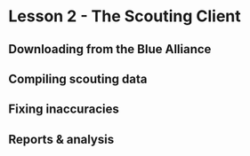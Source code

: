 # Lesson 2 - The Scouting Client

## Downloading from the Blue Alliance

## Compiling scouting data

## Fixing inaccuracies

## Reports & analysis